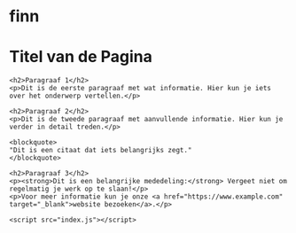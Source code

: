 # finn
<!DOCTYPE html>
<html lang="nl">
  
  <head>
    <meta charset="UTF-8">
    <meta name="viewport" content="width=device-width, initial-scale=1.0">
    <title>DrieCT home</title>
    <link rel="stylesheet" href="https://cdn.jsdelivr.net/npm/sakura.css/css/sakura.css" type="text/css">
  </head>
  
  <body>
    <h1>Titel van de Pagina</h1>

    <h2>Paragraaf 1</h2>
    <p>Dit is de eerste paragraaf met wat informatie. Hier kun je iets over het onderwerp vertellen.</p>

    <h2>Paragraaf 2</h2>
    <p>Dit is de tweede paragraaf met aanvullende informatie. Hier kun je verder in detail treden.</p>

    <blockquote>
    "Dit is een citaat dat iets belangrijks zegt."
    </blockquote>
    
    <h2>Paragraaf 3</h2>
    <p><strong>Dit is een belangrijke mededeling:</strong> Vergeet niet om regelmatig je werk op te slaan!</p>
    <p>Voor meer informatie kun je onze <a href="https://www.example.com" target="_blank">website bezoeken</a>.</p>
  
    <script src="index.js"></script>
  </body>
</html>
<!DOCTYPE html>
<html lang="nl">
<head>
    <meta charset="UTF-8">
    <meta name="viewport" content="width=device-width, initial-scale=1.0">
    <title>Over ChatGPT</title>
    <style>
        body {
  


<header>
    <h1>Welkom bij ChatGPT</h1>
</header>

<section>
    <h2wat is chatgpt?</h2>
    <p>wat is ChatGPT, een AI-taalmodel ontwikkeld door OpenAI. zijn doel is om gebruikers te helpen door antwoorden te geven op vragen, ideeën te delen en ondersteuning te bieden bij verschillende onderwerpen.</p>
</section>

<section>
    <h2>Wat kan ik doen?</h2>
    <ul>
        <li>Vragen beantwoorden</li>
        <li>Informatie verstrekken</li>
        <li>Hulp bieden bij creatief schrijven</li>
        <li>Programmeerhulp geven</li>
    </ul>
</section>
https://maps.app.goo.gl/8VBdGKSWFJzdGHHC9 
<dit is het hoofdkantoor van nederlandse chatgpt>
<section>
    <h2>Neem contact op</h2>
    <p>Heb je vragen of opmerkingen? Voel je vrij om me te benaderen via deze website!</p>
</section>

<footer>
    <p>&copy; 2024 ChatGPT. Alle rechten voorbehouden.</p>
</footer>

</body>
</html>
</body>
<li> finn vandekerckhove</li>li>


